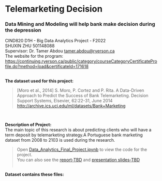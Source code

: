 # Telemarketing Decision
### Data Mining and Modeling will help bank make decision during the depression
CIND820 D1H - Big Data Analytics Project - F2022
 <br />
SHUXIN ZHU 501148088
 <br />
 Supervisor: Dr. Tamer Abdou tamer.abdou@ryerson.ca 
 <br />
The website for the program: <br />
https://continuing.ryerson.ca/public/category/courseCategoryCertificateProfile.do?method=load&certificateId=171618
 <br /><br />

**The dataset used for this project:**
 
 >[Moro et al., 2014] S. Moro, P. Cortez and P. Rita. A Data-Driven Approach to Predict the Success of Bank Telemarketing. Decision Support Systems, Elsevier, 62:22-31, June 2014 http://archive.ics.uci.edu/ml/datasets/Bank+Marketing
<br />

**Description of Project:**
<br />The main topic of this research is about predicting clients who will have a term deposit by telemarketing strategy.A Portuguese bank marketing dataset from 2008 to 2103 is used during the research. 

>Open [Data_Analytics_Final_Project.ipynb](https://github.com/LilithZz/CIND820/blob/3501c7c3e68e610d2ea0a766698fdda7b821b61b/CIND820.ipynb)
to view the code for the project. 
<br />You can also see the [report-TBD]() and [presentation slides-TBD](TBD)<br /><br />

**Dataset contains these files:**
